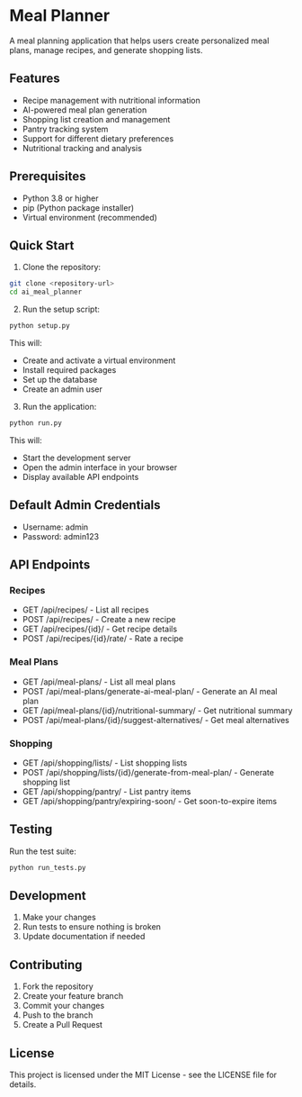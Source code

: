 #  Meal Planner

A  meal planning application that helps users create personalized meal plans, manage recipes, and generate shopping lists.

## Features

- Recipe management with nutritional information
- AI-powered meal plan generation
- Shopping list creation and management
- Pantry tracking system
- Support for different dietary preferences
- Nutritional tracking and analysis

## Prerequisites

- Python 3.8 or higher
- pip (Python package installer)
- Virtual environment (recommended)

## Quick Start

1. Clone the repository:
```bash
git clone <repository-url>
cd ai_meal_planner
```

2. Run the setup script:
```bash
python setup.py
```
This will:
- Create and activate a virtual environment
- Install required packages
- Set up the database
- Create an admin user

3. Run the application:
```bash
python run.py
```
This will:
- Start the development server
- Open the admin interface in your browser
- Display available API endpoints

## Default Admin Credentials

- Username: admin
- Password: admin123

## API Endpoints

### Recipes
- GET /api/recipes/ - List all recipes
- POST /api/recipes/ - Create a new recipe
- GET /api/recipes/{id}/ - Get recipe details
- POST /api/recipes/{id}/rate/ - Rate a recipe

### Meal Plans
- GET /api/meal-plans/ - List all meal plans
- POST /api/meal-plans/generate-ai-meal-plan/ - Generate an AI meal plan
- GET /api/meal-plans/{id}/nutritional-summary/ - Get nutritional summary
- POST /api/meal-plans/{id}/suggest-alternatives/ - Get meal alternatives

### Shopping
- GET /api/shopping/lists/ - List shopping lists
- POST /api/shopping/lists/{id}/generate-from-meal-plan/ - Generate shopping list
- GET /api/shopping/pantry/ - List pantry items
- GET /api/shopping/pantry/expiring-soon/ - Get soon-to-expire items

## Testing

Run the test suite:
```bash
python run_tests.py
```

## Development

1. Make your changes
2. Run tests to ensure nothing is broken
3. Update documentation if needed

## Contributing

1. Fork the repository
2. Create your feature branch
3. Commit your changes
4. Push to the branch
5. Create a Pull Request

## License

This project is licensed under the MIT License - see the LICENSE file for details.
